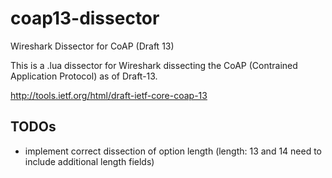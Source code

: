 coap13-dissector
================

Wireshark Dissector for CoAP (Draft 13)

This is a .lua dissector for Wireshark dissecting the CoAP (Contrained Application Protocol) as of Draft-13.

http://tools.ietf.org/html/draft-ietf-core-coap-13

TODOs
----------------

* implement correct dissection of option length (length: 13 and 14 need to include additional length fields)

